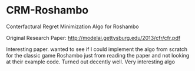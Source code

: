 # CRM-Roshambo
Conterfactural Regret Minimization Algo for Roshambo

Original Research Paper: http://modelai.gettysburg.edu/2013/cfr/cfr.pdf

Interesting paper. wanted to see if I could implement the algo from scratch for the classic game Roshambo just from reading the paper and not looking at their example code. Turned out decently well. Very interesting algo
